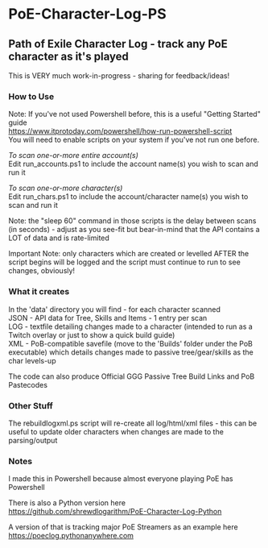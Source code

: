 # PoE-Character-Log-PS #
## Path of Exile Character Log - track any PoE character as it's played ##

This is VERY much work-in-progress - sharing for feedback/ideas!

### How to Use ###
Note: If you've not used Powershell before, this is a useful "Getting Started" guide  
https://www.itprotoday.com/powershell/how-run-powershell-script  
You will need to enable scripts on your system if you've not run one before.

*To scan one-or-more entire account(s)*  
Edit run_accounts.ps1 to include the account name(s) you wish to scan and run it

*To scan one-or-more character(s)*  
Edit run_chars.ps1 to include the account/character name(s) you wish to scan and run it

Note: the "sleep 60" command in those scripts is the delay between scans (in seconds) - adjust as you see-fit but bear-in-mind that the API contains a LOT of data and is rate-limited 

Important Note: only characters which are created or levelled AFTER the script begins will be logged and the script must continue to run to see changes, obviously!

### What it creates ###
In the 'data' directory you will find - for each character scanned  
JSON - API data for Tree, Skills and Items - 1 entry per scan  
LOG -  textfile detailing changes made to a character (intended to run as a Twitch overlay or just to show a quick build guide)  
XML - PoB-compatible savefile (move to the 'Builds' folder under the PoB executable) which details changes made to passive tree/gear/skills as the char levels-up

The code can also produce Official GGG Passive Tree Build Links and PoB Pastecodes 

### Other Stuff ###
The rebuildlogxml.ps script will re-create all log/html/xml files - this can be useful to update older characters when changes are made to the parsing/output


### Notes ###
I made this in Powershell because almost everyone playing PoE has Powershell  

There is also a Python version here   
https://github.com/shrewdlogarithm/PoE-Character-Log-Python

A version of that is tracking major PoE Streamers as an example here  
https://poeclog.pythonanywhere.com
